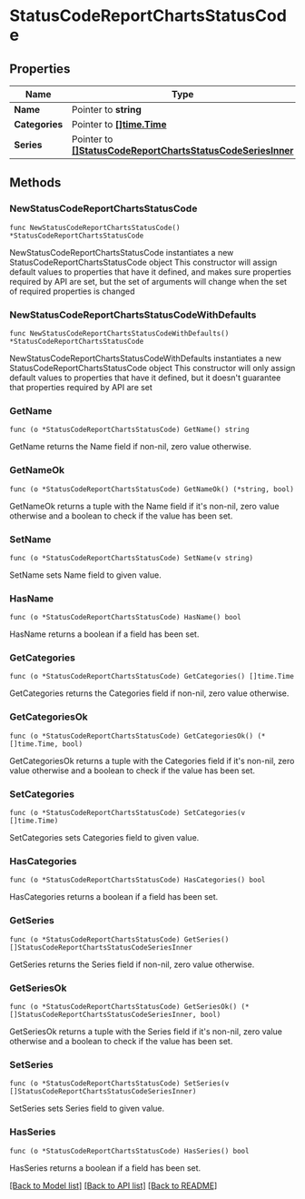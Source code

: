 # StatusCodeReportChartsStatusCode

## Properties

Name | Type | Description | Notes
------------ | ------------- | ------------- | -------------
**Name** | Pointer to **string** |  | [optional] 
**Categories** | Pointer to [**[]time.Time**](time.Time.md) |  | [optional] 
**Series** | Pointer to [**[]StatusCodeReportChartsStatusCodeSeriesInner**](StatusCodeReportChartsStatusCodeSeriesInner.md) |  | [optional] 

## Methods

### NewStatusCodeReportChartsStatusCode

`func NewStatusCodeReportChartsStatusCode() *StatusCodeReportChartsStatusCode`

NewStatusCodeReportChartsStatusCode instantiates a new StatusCodeReportChartsStatusCode object
This constructor will assign default values to properties that have it defined,
and makes sure properties required by API are set, but the set of arguments
will change when the set of required properties is changed

### NewStatusCodeReportChartsStatusCodeWithDefaults

`func NewStatusCodeReportChartsStatusCodeWithDefaults() *StatusCodeReportChartsStatusCode`

NewStatusCodeReportChartsStatusCodeWithDefaults instantiates a new StatusCodeReportChartsStatusCode object
This constructor will only assign default values to properties that have it defined,
but it doesn't guarantee that properties required by API are set

### GetName

`func (o *StatusCodeReportChartsStatusCode) GetName() string`

GetName returns the Name field if non-nil, zero value otherwise.

### GetNameOk

`func (o *StatusCodeReportChartsStatusCode) GetNameOk() (*string, bool)`

GetNameOk returns a tuple with the Name field if it's non-nil, zero value otherwise
and a boolean to check if the value has been set.

### SetName

`func (o *StatusCodeReportChartsStatusCode) SetName(v string)`

SetName sets Name field to given value.

### HasName

`func (o *StatusCodeReportChartsStatusCode) HasName() bool`

HasName returns a boolean if a field has been set.

### GetCategories

`func (o *StatusCodeReportChartsStatusCode) GetCategories() []time.Time`

GetCategories returns the Categories field if non-nil, zero value otherwise.

### GetCategoriesOk

`func (o *StatusCodeReportChartsStatusCode) GetCategoriesOk() (*[]time.Time, bool)`

GetCategoriesOk returns a tuple with the Categories field if it's non-nil, zero value otherwise
and a boolean to check if the value has been set.

### SetCategories

`func (o *StatusCodeReportChartsStatusCode) SetCategories(v []time.Time)`

SetCategories sets Categories field to given value.

### HasCategories

`func (o *StatusCodeReportChartsStatusCode) HasCategories() bool`

HasCategories returns a boolean if a field has been set.

### GetSeries

`func (o *StatusCodeReportChartsStatusCode) GetSeries() []StatusCodeReportChartsStatusCodeSeriesInner`

GetSeries returns the Series field if non-nil, zero value otherwise.

### GetSeriesOk

`func (o *StatusCodeReportChartsStatusCode) GetSeriesOk() (*[]StatusCodeReportChartsStatusCodeSeriesInner, bool)`

GetSeriesOk returns a tuple with the Series field if it's non-nil, zero value otherwise
and a boolean to check if the value has been set.

### SetSeries

`func (o *StatusCodeReportChartsStatusCode) SetSeries(v []StatusCodeReportChartsStatusCodeSeriesInner)`

SetSeries sets Series field to given value.

### HasSeries

`func (o *StatusCodeReportChartsStatusCode) HasSeries() bool`

HasSeries returns a boolean if a field has been set.


[[Back to Model list]](../README.md#documentation-for-models) [[Back to API list]](../README.md#documentation-for-api-endpoints) [[Back to README]](../README.md)


